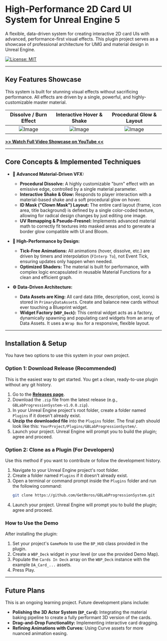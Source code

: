 # High-Performance 2D Card UI System for Unreal Engine 5

A flexible, data-driven system for creating interactive 2D card UIs with advanced, performance-first visual effects. This plugin project serves as a showcase of professional architecture for UMG and material design in Unreal Engine.

[![License: MIT](https://img.shields.io/badge/License-MIT-yellow.svg)](https://opensource.org/licenses/MIT)

---

## Key Features Showcase

This system is built for stunning visual effects without sacrificing performance. All effects are driven by a single, powerful, and highly-customizable master material.

| Dissolve / Burn Effect | Interactive Hover & Shake | Procedural Glow & Layout |
| :---: | :---: | :---: |
| ![Image](https://github.com/user-attachments/assets/92e62cdc-db2e-421d-925b-33ab9b8f237f) | ![Image](https://github.com/user-attachments/assets/92e62cdc-db2e-421d-925b-33ab9b8f237f) | ![Image](https://github.com/user-attachments/assets/92e62cdc-db2e-421d-925b-33ab9b8f237f) |

**[>> Watch Full Video Showcase on YouTube <<](YOUR_YOUTUBE_LINK_HERE)**

---

## Core Concepts & Implemented Techniques

*   **🎨 Advanced Material-Driven VFX:**
    *   **Procedural Dissolve:** A highly customizable "burn" effect with an emissive edge, controlled by a single material parameter.
    *   **Interactive Shake & Glow:** Responds to player interaction with a material-based shake and a soft procedural glow on hover.
    *   **ID Mask ("Clown Mask") Layout:** The entire card layout (frame, icon area, title background) is defined by a single color-coded texture, allowing for radical design changes by just editing one image.
    *   **UV Remapping & Pseudo-Fresnel:** Implements advanced material math to correctly fit textures into masked areas and to generate a border glow compatible with UI and Bloom.

*   **🚀 High-Performance by Design:**
    *   **Tick-Free Animations:** All animations (hover, dissolve, etc.) are driven by timers and interpolation (`FInterp To`), not Event Tick, ensuring updates only happen when needed.
    *   **Optimized Shaders:** The material is built for performance, with complex logic encapsulated in reusable Material Functions for a clean and efficient graph.

*   **⚙️ Data-Driven Architecture:**
    *   **Data Assets are King:** All card data (title, description, cost, icons) is stored in `PrimaryDataAsset`s. Create and balance new cards without ever touching a Blueprint widget.
    *   **Widget Factory (`WBP_Deck`):** This central widget acts as a factory, dynamically spawning and populating card widgets from an array of Data Assets. It uses a `Wrap Box` for a responsive, flexible layout.

---

## Installation & Setup

You have two options to use this system in your own project.

### Option 1: Download Release (Recommended)

This is the easiest way to get started. You get a clean, ready-to-use plugin without any git history.

1.  Go to the [**Releases page**](https://github.com/GetBoros/GBLabProgressionSystem/releases).
2.  Download the `.zip` file from the latest release (e.g., `GBLabProgressionSystem-v1.0.0.zip`).
3.  In your Unreal Engine project's root folder, create a folder named `Plugins` if it doesn't already exist.
4.  **Unzip the downloaded file** into the `Plugins` folder. The final path should look like this: `YourProject/Plugins/GBLabProgressionSystem/`.
5.  Launch your project. Unreal Engine will prompt you to build the plugin; agree and proceed.

### Option 2: Clone as a Plugin (For Developers)

Use this method if you want to contribute or follow the development history.

1.  Navigate to your Unreal Engine project's root folder.
2.  Create a folder named `Plugins` if it doesn't already exist.
3.  Open a terminal or command prompt inside the `Plugins` folder and run the following command:
    ```bash
    git clone https://github.com/GetBoros/GBLabProgressionSystem.git
    ```
4.  Launch your project. Unreal Engine will prompt you to build the plugin; agree and proceed.

### How to Use the Demo

After installing the plugin:
1.  Set your project's `GameMode` to use the `BP_HUD` class provided in the plugin.
2.  Create a `WBP_Deck` widget in your level (or use the provided Demo Map).
3.  Populate the `Cards In Deck` array on the `WBP_Deck` instance with the example `DA_Card_...` assets.
4.  Press Play.

---

## Future Plans

This is an ongoing learning project. Future development plans include:
- **Polishing the 3D Actor System (`BP_Card`):** Integrating the material baking pipeline to create a fully performant 3D version of the cards.
- **Drag-and-Drop Functionality:** Implementing interactive card dragging.
- **Refining Animations with Curves:** Using Curve assets for more nuanced animation easing.
